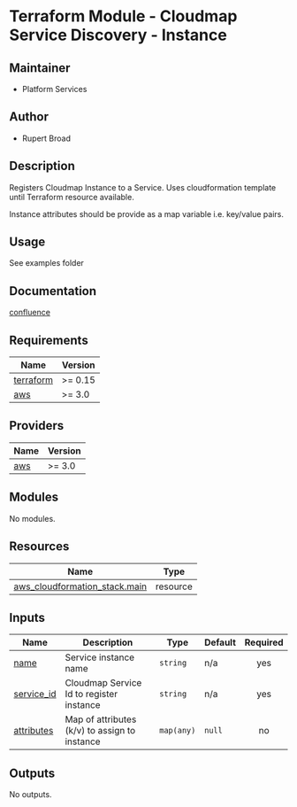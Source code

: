 # Terraform Module - Cloudmap Service Discovery - Instance

## Maintainer

* Platform Services

## Author

* Rupert Broad

## Description

Registers Cloudmap Instance to a Service. Uses cloudformation template until Terraform resource available.

Instance attributes should be provide as a map variable i.e. key/value pairs.

## Usage

See examples folder

## Documentation

[confluence](https://ohpendev.atlassian.net/wiki/spaces/CCE/pages/2062320795/Terraform+Modules)

<!-- BEGIN_TF_DOCS -->
## Requirements

| Name | Version |
|------|---------|
| <a name="requirement_terraform"></a> [terraform](#requirement\_terraform) | >= 0.15 |
| <a name="requirement_aws"></a> [aws](#requirement\_aws) | >= 3.0 |

## Providers

| Name | Version |
|------|---------|
| <a name="provider_aws"></a> [aws](#provider\_aws) | >= 3.0 |

## Modules

No modules.

## Resources

| Name | Type |
|------|------|
| [aws_cloudformation_stack.main](https://registry.terraform.io/providers/hashicorp/aws/latest/docs/resources/cloudformation_stack) | resource |

## Inputs

| Name | Description | Type | Default | Required |
|------|-------------|------|---------|:--------:|
| <a name="input_name"></a> [name](#input\_name) | Service instance name | `string` | n/a | yes |
| <a name="input_service_id"></a> [service\_id](#input\_service\_id) | Cloudmap Service Id to register instance | `string` | n/a | yes |
| <a name="input_attributes"></a> [attributes](#input\_attributes) | Map of attributes (k/v) to assign to instance | `map(any)` | `null` | no |

## Outputs

No outputs.
<!-- END_TF_DOCS -->